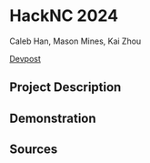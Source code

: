# HackNC 2024

Caleb Han, Mason Mines, Kai Zhou

[Devpost](https://devpost.com/software/orbital-simulation-and-the-n-body-problem)

## Project Description

## Demonstration

## Sources
